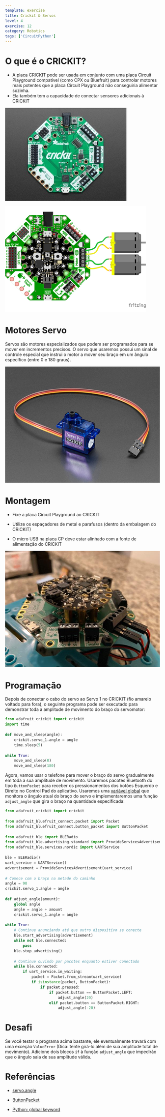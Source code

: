 ```yaml
---
template: exercise
title: Crickit & Servos
level: 4
exercise: 12
category: Robotics
tags: ['CircuitPython']
---
```


# O que é o CRICKIT?

- A placa CRICKIT pode ser usada em conjunto com uma placa Circuit Playground compatível (como CPX ou Bluefruit) para controlar motores mais potentes que a placa Circuit Playground não conseguiria alimentar sozinha.
- Ela também tem a capacidade de conectar sensores adicionais à CRICKIT

![](../../../makecode/robotics/E5/Lesson51.jpg)

![](../../../makecode/robotics/E5/Lesson52.png)

# Motores Servo

Servos são motores especializados que podem ser programados para se mover em incrementos precisos. O servo que usaremos possui um sinal de controle especial que instrui o motor a mover seu braço em um ângulo específico (entre 0 e 180 graus).

![](servo.jpg)

# Montagem

- Fixe a placa Circuit Playground ao CRICKIT

- Utilize os espaçadores de metal e parafusos (dentro da embalagem do CRICKIT)

- O micro USB na placa CP deve estar alinhado com a fonte de alimentação do CRICKIT

![](../../../makecode/robotics/E6/Assembly3.jpg)

# Programação

Depois de conectar o cabo do servo ao Servo 1 no CRICKIT (fio amarelo voltado para fora), o seguinte programa pode ser executado para demonstrar toda a amplitude de movimento do braço do servomotor:

```python
from adafruit_crickit import crickit
import time

def move_and_sleep(angle):
    crickit.servo_1.angle = angle
    time.sleep(5)

while True:
    move_and_sleep(0)
    move_and_sleep(180)
```

Agora, vamos usar o telefone para mover o braço do servo gradualmente em toda a sua amplitude de movimento. Usaremos pacotes Bluetooth do tipo `ButtonPacket` para receber os pressionamentos dos botões Esquerdo e Direito no Control Pad do aplicativo. Usaremos uma [variável global](https://www.w3schools.com/python/python_variables_global.asp) que monitora o ângulo atual do braço do servo e implementaremos uma função `adjust_angle` que gira o braço na quantidade especificada:

```python
from adafruit_crickit import crickit

from adafruit_bluefruit_connect.packet import Packet
from adafruit_bluefruit_connect.button_packet import ButtonPacket

from adafruit_ble import BLERadio
from adafruit_ble.advertising.standard import ProvideServicesAdvertisement
from adafruit_ble.services.nordic import UARTService

ble = BLERadio()
uart_service = UARTService()
advertisement = ProvideServicesAdvertisement(uart_service)

# Comece com o braço na metade do caminho
angle = 90
crickit.servo_1.angle = angle

def adjust_angle(amount):
    global angle
    angle = angle + amount
    crickit.servo_1.angle = angle

while True:
    # Continue anunciando até que outro dispositivo se conecte
    ble.start_advertising(advertisement)
    while not ble.connected:
        pass
    ble.stop_advertising()

    # Continue ouvindo por pacotes enquanto estiver conectado
    while ble.connected:
        if uart_service.in_waiting:
            packet = Packet.from_stream(uart_service)
            if isinstance(packet, ButtonPacket):
                if packet.pressed:
                    if packet.button == ButtonPacket.LEFT:
                        adjust_angle(20)
                    elif packet.button == ButtonPacket.RIGHT:
                        adjust_angle(-20)
```

# Desafi

Se você testar o programa acima bastante, ele eventualmente travará com uma exceção `ValueError` (Dica: tente girá-lo além de sua amplitude total de movimento). Adicione dois blocos `if` à função `adjust_angle` que impedirão que o ângulo saia de sua amplitude válida.

# Referências

- [servo.angle](https://docs.circuitpython.org/projects/motor/en/latest/api.html#adafruit_motor.servo.Servo)

- [ButtonPacket](https://docs.circuitpython.org/projects/bluefruitconnect/en/latest/api.html#adafruit-bluefruit-connect-button-packet)

- [Python: global keyword](https://www.w3schools.com/python/gloss_python_global_keyword.asp)

